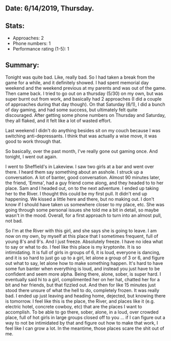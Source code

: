 ## Date: 6/14/2019, Thursday.

## Stats:
* Approaches: 2
* Phone numbers: 1
* Performance rating (1-5): 1

## Summary:
Tonight was quite bad. Like, really bad. So I had taken a break from the game for a while, and it
definitely showed. I had spent memorial day weekend and the weekend previous at my parents and 
was out of the game. Then came back. I tried to go out on a thursday (5/30) on my own, but was 
super burnt out from work, and basically had 2 approaches (I did a couple of approaches during 
that day though). On that Saturday (6/1), I did a bunch of day gaming, and had some success, but 
ultimately felt quite discouraged. After getting some phone numbers on Thursday and Saturday, 
they all flaked, and it felt like a lot of wasted effort.

Last weekend I didn't do anything besides sit on my couch because I was switching 
anti-depressants. I think that was actually a wise move, it was good to work through that.

So basically, over the past month, I've really gone out gaming once. And tonight, I went out again.

I went to Sheffield's in Lakeview. I saw two girls at a bar and went over there. I heard them say
something about an asshole. I struck up a conversation. A lot of banter, good conversation. 
Almost 90 minutes later, the friend, 'Emma', had a guy friend come along, and they headed to to 
her place. Sam and I headed out, on to the next adventure. I ended up taking her to the River. I
thought this could be my first pull. It didn't end up happening. We kissed a little here and 
there, but no making out. I don't know if I should have taken us somewhere closer to my place, 
etc. She was going through some personal issues she told me a bit in detail, so maybe wasn't in 
the mood. Overall, for a first approach to turn into an almost pull, not bad.

So I'm at the River with this girl, and she says she is going to leave. I am now on my own, by 
myself at this place that I sometimes frequent, full of young 8's and 9's. And I just freeze. 
Absolutely freeze. I have no idea what to say or what to do. I feel like this place is my 
kryptonite. It is so intimidating. It is full of girls in groups of 6, it is loud, everyone is 
dancing, and it is so hard to just go up to a girl, let alone a group of 3 or 6, and figure out 
what to say, let alone how to make something happen. It's hard to have some fun banter when 
everything is loud, and instead you just have to be confident and seem more alpha. Being there, 
alone, sober, is super hard. I eventually said hi to a girl, complimented her on her hat, chatted
her for a bit and her friends, but that fizzled out. And then for like 15 minutes just stood 
there unsure of what the hell to do, completely frozen. It was really bad. I ended up just 
leaving and heading home, dejected, but knowing there is tomorrow. I feel like this is 
the place, the River, and places like it (e.g. electric hotel, concrete cowboy, etc) that are the 
places I want to accomplish. To be able to go there, sober, alone, in a loud, over crowded place,
full of hot girls in large groups closed off to you ... if I can figure out a way to not be 
intimidated by that and figure out how to make that work, I feel like I can grow a lot. In the 
meantime, those places scare the shit out of me.
